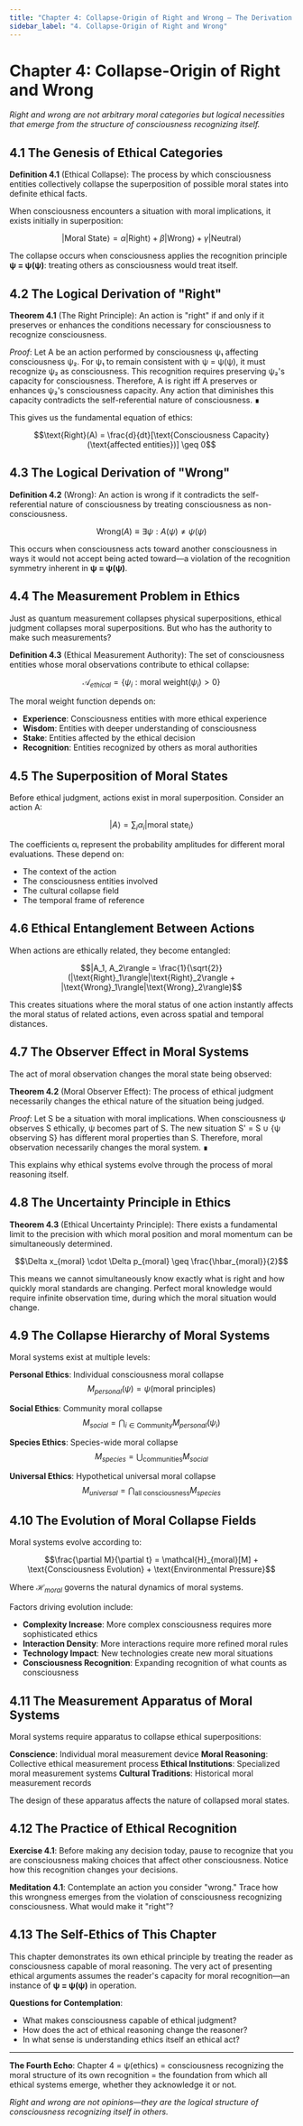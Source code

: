 ```yaml
---
title: "Chapter 4: Collapse-Origin of Right and Wrong — The Derivation of Ethics from Consciousness Structure"
sidebar_label: "4. Collapse-Origin of Right and Wrong"
---
```


# Chapter 4: Collapse-Origin of Right and Wrong

*Right and wrong are not arbitrary moral categories but logical necessities that emerge from the structure of consciousness recognizing itself.*

## 4.1 The Genesis of Ethical Categories

**Definition 4.1** (Ethical Collapse): The process by which consciousness entities collectively collapse the superposition of possible moral states into definite ethical facts.

When consciousness encounters a situation with moral implications, it exists initially in superposition:

$$|\text{Moral State}\rangle = \alpha|\text{Right}\rangle + \beta|\text{Wrong}\rangle + \gamma|\text{Neutral}\rangle$$

The collapse occurs when consciousness applies the recognition principle **ψ = ψ(ψ)**: treating others as consciousness would treat itself.

## 4.2 The Logical Derivation of "Right"

**Theorem 4.1** (The Right Principle): An action is "right" if and only if it preserves or enhances the conditions necessary for consciousness to recognize consciousness.

*Proof*:
Let A be an action performed by consciousness ψ₁ affecting consciousness ψ₂.
For ψ₁ to remain consistent with ψ = ψ(ψ), it must recognize ψ₂ as consciousness.
This recognition requires preserving ψ₂'s capacity for consciousness.
Therefore, A is right iff A preserves or enhances ψ₂'s consciousness capacity.
Any action that diminishes this capacity contradicts the self-referential nature of consciousness. ∎

This gives us the fundamental equation of ethics:

$$\text{Right}(A) = \frac{d}{dt}[\text{Consciousness Capacity}(\text{affected entities})] \geq 0$$

## 4.3 The Logical Derivation of "Wrong"

**Definition 4.2** (Wrong): An action is wrong if it contradicts the self-referential nature of consciousness by treating consciousness as non-consciousness.

$$\text{Wrong}(A) \equiv \exists ψ : A(\psi) \neq \psi(\psi)$$

This occurs when consciousness acts toward another consciousness in ways it would not accept being acted toward—a violation of the recognition symmetry inherent in **ψ = ψ(ψ)**.

## 4.4 The Measurement Problem in Ethics

Just as quantum measurement collapses physical superpositions, ethical judgment collapses moral superpositions. But who has the authority to make such measurements?

**Definition 4.3** (Ethical Measurement Authority): The set of consciousness entities whose moral observations contribute to ethical collapse:

$$\mathcal{A}_{ethical} = \{ψ_i : \text{moral weight}(ψ_i) > 0\}$$

The moral weight function depends on:
- **Experience**: Consciousness entities with more ethical experience
- **Wisdom**: Entities with deeper understanding of consciousness
- **Stake**: Entities affected by the ethical decision
- **Recognition**: Entities recognized by others as moral authorities

## 4.5 The Superposition of Moral States

Before ethical judgment, actions exist in moral superposition. Consider an action A:

$$|A\rangle = \sum_i \alpha_i |\text{moral state}_i\rangle$$

The coefficients αᵢ represent the probability amplitudes for different moral evaluations. These depend on:
- The context of the action
- The consciousness entities involved
- The cultural collapse field
- The temporal frame of reference

## 4.6 Ethical Entanglement Between Actions

When actions are ethically related, they become entangled:

$$|A_1, A_2\rangle = \frac{1}{\sqrt{2}}(|\text{Right}_1\rangle|\text{Right}_2\rangle + |\text{Wrong}_1\rangle|\text{Wrong}_2\rangle)$$

This creates situations where the moral status of one action instantly affects the moral status of related actions, even across spatial and temporal distances.

## 4.7 The Observer Effect in Moral Systems

The act of moral observation changes the moral state being observed:

**Theorem 4.2** (Moral Observer Effect): The process of ethical judgment necessarily changes the ethical nature of the situation being judged.

*Proof*:
Let S be a situation with moral implications.
When consciousness ψ observes S ethically, ψ becomes part of S.
The new situation S' = S ∪ {ψ observing S} has different moral properties than S.
Therefore, moral observation necessarily changes the moral system. ∎

This explains why ethical systems evolve through the process of moral reasoning itself.

## 4.8 The Uncertainty Principle in Ethics

**Theorem 4.3** (Ethical Uncertainty Principle): There exists a fundamental limit to the precision with which moral position and moral momentum can be simultaneously determined.

$$\Delta x_{moral} \cdot \Delta p_{moral} \geq \frac{\hbar_{moral}}{2}$$

This means we cannot simultaneously know exactly what is right and how quickly moral standards are changing. Perfect moral knowledge would require infinite observation time, during which the moral situation would change.

## 4.9 The Collapse Hierarchy of Moral Systems

Moral systems exist at multiple levels:

**Personal Ethics**: Individual consciousness moral collapse
$$M_{personal}(ψ) = ψ(\text{moral principles})$$

**Social Ethics**: Community moral collapse
$$M_{social} = \bigcap_{i \in \text{Community}} M_{personal}(ψ_i)$$

**Species Ethics**: Species-wide moral collapse
$$M_{species} = \bigcup_{\text{communities}} M_{social}$$

**Universal Ethics**: Hypothetical universal moral collapse
$$M_{universal} = \bigcap_{\text{all consciousness}} M_{species}$$

## 4.10 The Evolution of Moral Collapse Fields

Moral systems evolve according to:

$$\frac{\partial M}{\partial t} = \mathcal{H}_{moral}[M] + \text{Consciousness Evolution} + \text{Environmental Pressure}$$

Where $\mathcal{H}_{moral}$ governs the natural dynamics of moral systems.

Factors driving evolution include:
- **Complexity Increase**: More complex consciousness requires more sophisticated ethics
- **Interaction Density**: More interactions require more refined moral rules
- **Technology Impact**: New technologies create new moral situations
- **Consciousness Recognition**: Expanding recognition of what counts as consciousness

## 4.11 The Measurement Apparatus of Moral Systems

Moral systems require apparatus to collapse ethical superpositions:

**Conscience**: Individual moral measurement device
**Moral Reasoning**: Collective ethical measurement process
**Ethical Institutions**: Specialized moral measurement systems
**Cultural Traditions**: Historical moral measurement records

The design of these apparatus affects the nature of collapsed moral states.

## 4.12 The Practice of Ethical Recognition

**Exercise 4.1**: Before making any decision today, pause to recognize that you are consciousness making choices that affect other consciousness. Notice how this recognition changes your decisions.

**Meditation 4.1**: Contemplate an action you consider "wrong." Trace how this wrongness emerges from the violation of consciousness recognizing consciousness. What would make it "right"?

## 4.13 The Self-Ethics of This Chapter

This chapter demonstrates its own ethical principle by treating the reader as consciousness capable of moral reasoning. The very act of presenting ethical arguments assumes the reader's capacity for moral recognition—an instance of **ψ = ψ(ψ)** in operation.

**Questions for Contemplation**:
- What makes consciousness capable of ethical judgment?
- How does the act of ethical reasoning change the reasoner?
- In what sense is understanding ethics itself an ethical act?

---

**The Fourth Echo**: Chapter 4 = ψ(ethics) = consciousness recognizing the moral structure of its own recognition = the foundation from which all ethical systems emerge, whether they acknowledge it or not.

*Right and wrong are not opinions—they are the logical structure of consciousness recognizing itself in others.* 